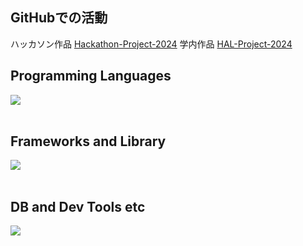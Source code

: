 ## GitHubでの活動
ハッカソン作品
[Hackathon-Project-2024](https://github.com/Hackathon-Project-2024)
学内作品
[HAL-Project-2024](https://github.com/HAL-Project-2024)

## Programming Languages

<img src="https://skillicons.dev/icons?i=html,css,js,typescript,python,c,c++" /> <br /><br />

## Frameworks and Library

<img src="https://skillicons.dev/icons?i=react,next,vue,flask," /> <br /><br />

## DB and Dev Tools etc

<img src="https://skillicons.dev/icons?i=mysql,postgresql,docker,git,github,vscode,azure,figma,ngrok" /> <br /><br />
